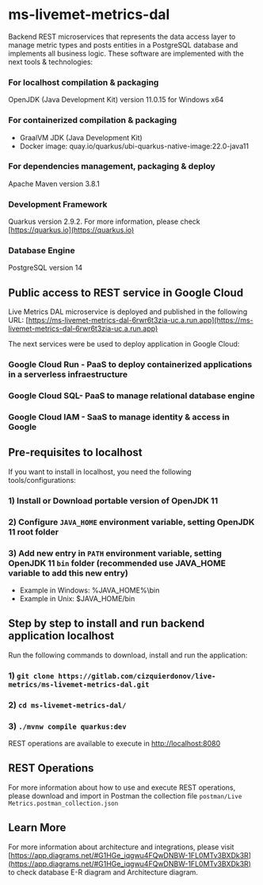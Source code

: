 # ms-livemet-metrics-dal

Backend REST microservices that represents the data access layer to manage metric types and posts entities in a PostgreSQL database and implements all business logic. These software are implemented with the next tools & technologies:

### For localhost compilation & packaging

OpenJDK (Java Development Kit) version 11.0.15 for Windows x64

### For containerized compilation & packaging

- GraalVM JDK (Java Development Kit)
- Docker image: quay.io/quarkus/ubi-quarkus-native-image:22.0-java11

### For dependencies management, packaging & deploy

Apache Maven version 3.8.1

### Development Framework

Quarkus version 2.9.2. For more information, please check [https://quarkus.io](https://quarkus.io)

### Database Engine

PostgreSQL version 14

## Public access to REST service in Google Cloud

Live Metrics DAL microservice is deployed and published in the following URL: [https://ms-livemet-metrics-dal-6rwr6t3zia-uc.a.run.app](https://ms-livemet-metrics-dal-6rwr6t3zia-uc.a.run.app)

The next services were be used to deploy application in Google Cloud:

### Google Cloud Run - PaaS to deploy containerized applications in a serverless infraestructure

### Google Cloud SQL- PaaS to manage relational database engine

### Google Cloud IAM - SaaS to manage identity & access in Google

## Pre-requisites to localhost

If you want to install in localhost, you need the following tools/configurations:

### 1) Install or Download portable version of OpenJDK 11

### 2) Configure `JAVA_HOME` environment variable, setting OpenJDK 11 root folder

### 3) Add new entry in `PATH` environment variable, setting OpenJDK 11 `bin` folder (recommended use JAVA_HOME variable to add this new entry)

- Example in Windows: %JAVA_HOME%\bin
- Example in Unix: $JAVA_HOME/bin

## Step by step to install and run backend application localhost

Run the following commands to download, install and run the application:

### 1) `git clone https://gitlab.com/cizquierdonov/live-metrics/ms-livemet-metrics-dal.git`

### 2) `cd ms-livemet-metrics-dal/`

### 3) `./mvnw compile quarkus:dev`

REST operations are available to execute in [http://localhost:8080](http://localhost:8080)

## REST Operations

For more information about how to use and execute REST operations, please download and import in Postman the collection file `postman/Live Metrics.postman_collection.json`

## Learn More

For more information about architecture and integrations, please visit [https://app.diagrams.net/#G1HGe_iqgwu4FQwDNBW-1FL0MTv3BXDk3R](https://app.diagrams.net/#G1HGe_iqgwu4FQwDNBW-1FL0MTv3BXDk3R) to check database E-R diagram
and Architecture diagram.
